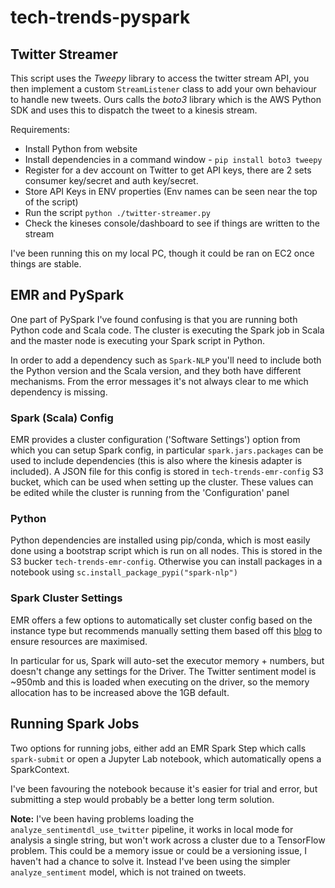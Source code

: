 # tech-trends-pyspark

## Twitter Streamer

This script uses the *Tweepy* library to access the twitter stream API, you then implement a custom `StreamListener` class to add your own behaviour to handle new tweets. Ours calls the *boto3* library which is the AWS Python SDK and uses this to dispatch the tweet to a kinesis stream.   

Requirements:
- Install Python from website
- Install dependencies in a command window - `pip install boto3 tweepy`
- Register for a dev account on Twitter to get API keys, there are 2 sets consumer key/secret and auth key/secret.
- Store API Keys in ENV properties (Env names can be seen near the top of the script)
- Run the script `python ./twitter-streamer.py`
- Check the kineses console/dashboard to see if things are written to the stream

I've been running this on my local PC, though it could be ran on EC2 once things are stable.

## EMR and PySpark

One part of PySpark I've found confusing is that you are running both Python code and Scala code. The cluster is executing the Spark job in Scala and the master node is executing your Spark script in Python.

In order to add a dependency such as `Spark-NLP` you'll need to include both the Python version and the Scala version, and they both have different mechanisms. From the error messages it's not always clear to me which dependency is missing.

### Spark (Scala) Config

EMR provides a cluster configuration ('Software Settings') option from which you can setup Spark config, in particular `spark.jars.packages` can be used to include dependencies (this is also where the kinesis adapter is included). A JSON file for this config is stored in `tech-trends-emr-config` S3 bucket, which can be used when setting up the cluster. These values can be edited while the cluster is running from the 'Configuration' panel

### Python

Python dependencies are installed using pip/conda, which is most easily done using a bootstrap script which is run on all nodes. This is stored in the S3 bucker `tech-trends-emr-config`. Otherwise you can install packages in a notebook using `sc.install_package_pypi("spark-nlp")`

### Spark Cluster Settings

EMR offers a few options to automatically set cluster config based on the instance type but recommends manually setting them based off this [blog](https://aws.amazon.com/blogs/big-data/best-practices-for-successfully-managing-memory-for-apache-spark-applications-on-amazon-emr/) to ensure resources are maximised. 

In particular for us, Spark will auto-set the executor memory + numbers, but doesn't change any settings for the Driver. The Twitter sentiment model is ~950mb and this is loaded when executing on the driver, so the memory allocation has to be increased above the 1GB default.

## Running Spark Jobs
Two options for running jobs, either add an EMR Spark Step which calls `spark-submit` or open a Jupyter Lab notebook, which automatically opens a SparkContext.

I've been favouring the notebook because it's easier for trial and error, but submitting a step would probably be a better long term solution.

**Note:** I've been having problems loading the `analyze_sentimentdl_use_twitter` pipeline, it works in local mode for analysis a single string, but won't work across a cluster due to a TensorFlow problem. This could be a memory issue or could be a versioning issue, I haven't had a chance to solve it. Instead I've been using the simpler `analyze_sentiment` model, which is not trained on tweets.

